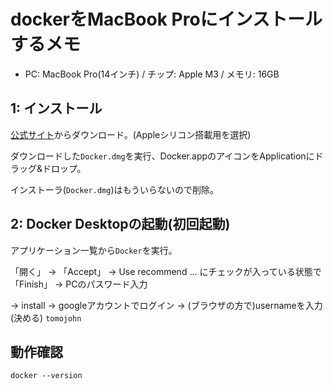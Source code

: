 # dockerをMacBook Proにインストールするメモ

- PC: MacBook Pro(14インチ) / チップ: Apple M3 / メモリ: 16GB

## 1: インストール

[公式サイト](https://docs.docker.com/desktop/setup/install/mac-install/)からダウンロード。(Appleシリコン搭載用を選択)

ダウンロードした`Docker.dmg`を実行、Docker.appのアイコンをApplicationにドラッグ&ドロップ。

インストーラ(`Docker.dmg`)はもういらないので削除。

## 2: Docker Desktopの起動(初回起動)

アプリケーション一覧から`Docker`を実行。

「開く」 → 「Accept」 → Use recommend ... にチェックが入っている状態で「Finish」 → PCのパスワード入力

→ install → googleアカウントでログイン → (ブラウザの方で)usernameを入力(決める) `tomojohn`

## 動作確認

```
docker --version
```

